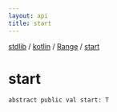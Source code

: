 ```yaml
---
layout: api
title: start
---
```

[stdlib](../../index.html) / [kotlin](../index.html) / [Range](index.html) / [start](start.html)

# start

```
abstract public val start: T
```
